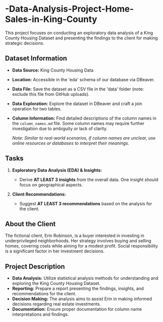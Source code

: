 # -Data-Analysis-Project-Home-Sales-in-King-County

This project focuses on conducting an exploratory data analysis of a King County Housing Dataset 
and presenting the findings to the client for making strategic decisions.

## Dataset Information

- **Data Source:** King County Housing Data
- **Location:** Accessible in the 'eda' schema of our database via DBeaver.
- **Data File:** Save the dataset as a CSV file in the 'data' folder (note: exclude this file from GitHub uploads).
- **Data Exploration:** Explore the dataset in DBeaver and craft a join operation for two tables.
- **Column Information:** Find detailed descriptions of the column names in the `column_names.md` file. Some column names may require further investigation due to ambiguity or lack of clarity.

    _Note: Similar to real-world scenarios, if column names are unclear, use online resources or databases to interpret their meanings._

## Tasks

1. **Exploratory Data Analysis (EDA) & Insights:**
   - Derive **AT LEAST 3 insights** from the overall data. One insight should focus on geographical aspects.

2. **Client Recommendations:**
   - Suggest **AT LEAST 3 recommendations** based on the analysis for the client.

## About the Client

The fictional client, Erin Robinson, is a buyer interested in investing in underprivileged neighborhoods. Her strategy involves buying and selling homes, covering costs while aiming for a modest profit. Social responsibility is a significant factor in her investment decisions.

## Project Description

- **Data Analysis:** Utilize statistical analysis methods for understanding and exploring the King County Housing Dataset.
- **Reporting:** Prepare a report presenting the findings, insights, and recommendations for the client.
- **Decision Making:** The analysis aims to assist Erin in making informed decisions regarding real estate investments.
- **Documentation:** Ensure proper documentation for column name interpretations and findings.
